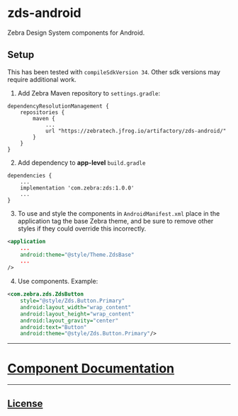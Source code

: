# zds-android

Zebra Design System components for Android.

## Setup

This has been tested with `compileSdkVersion 34`. Other sdk versions may require additional work.

1. Add Zebra Maven repository to `settings.gradle`:

```
dependencyResolutionManagement {
    repositories {
        maven {
            ...
            url "https://zebratech.jfrog.io/artifactory/zds-android/"
        }
    }
}
```

2. Add dependency to **app-level** `build.gradle`

```
dependencies {
    ...
    implementation 'com.zebra:zds:1.0.0'
    ...
}
```

3. To use and style the components in `AndroidManifest.xml` place in the application tag the base Zebra theme, and be sure to remove other styles if they could override this incorrectly.

```xml
<application
    ...
    android:theme="@style/Theme.ZdsBase"
    ...
/>
```

4. Use components. Example:

```xml
<com.zebra.zds.ZdsButton
    style="@style/Zds.Button.Primary"
    android:layout_width="wrap_content"
    android:layout_height="wrap_content"
    android:layout_gravity="center"
    android:text="Button"
    android:theme="@style/Zds.Button.Primary"/>
```

---

# [Component Documentation](./components/docs/index.md)

---

## [License](./LICENSE)
